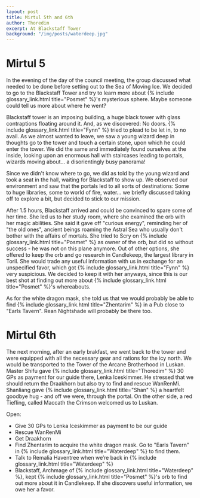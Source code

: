 ```yaml
---
layout: post
title: Mirtul 5th and 6th
author: Thoredim
excerpt: At Blackstaff Tower
background: "/img/posts/waterdeep.jpg"
---
```


# Mirtul 5

In the evening of the day of the council meeting, the group discussed what
needed to be done before setting out to the Sea of Moving Ice. We decided to go
to the Blackstaff Tower and try to learn more about {% include glossary_link.html title="Posmet" %}'s mysterious sphere.
Maybe someone could tell us more about where he went?

Blackstaff tower is an imposing building, a huge black tower with glass
contraptions floating around it. And, as we discovered: No doors.  {% include glossary_link.html title="Fynn" %} tried to
plead to be let in, to no avail. As we almost wanted to leave, we saw a young
wizard deep in thoughts go to the tower and touch a certain stone, upon which he
could enter the tower. We did the same and immediately found ourselves at the
inside, looking upon an enormous hall with staircases leading to portals,
wizards moving about... a disorientingly busy panorama!

Since we didn't know where to go, we did as told by the young wizard and took a
seat in the hall, waiting for Blackstaff to show up. We observed our environment
and saw that the portals led to all sorts of destinations: Some to huge
libraries, some to world of fire, water... we briefly discussed taking off to
explore a bit, but decided to stick to our mission.

After 1.5 hours, Blackstaff arrived and could be convinced to spare some of her
time. She led us to her study room, where she examined the orb with her magic
abilities. She said it gave off "curious energy", reminding her of "the old
ones", ancient beings roaming the Astral Sea who usually don't bother with the
affairs of mortals. She tried to Scry on {% include glossary_link.html title="Posmet" %} as owner of the orb, but did so
without success - he was not on this plane anymore. Out of other options, she
offered to keep the orb and go research in Candlekeep, the largest library in
Toril. She would trade any useful information with us in exchange for an
unspecified favor, which got {% include glossary_link.html title="Fynn" %} very suspicious. We decided to keep it with
her anyways, since this is our best shot at finding out more about {% include glossary_link.html title="Posmet" %}'s
whereabouts.

As for the white dragon mask, she told us that we would probably be able to find
{% include glossary_link.html title="Zhentarim" %} in a Pub close to "Earls Tavern". Rean Nightshade will probably be
there too.

# Mirtul 6th

The next morning, after an early brakfast, we went back to the tower and were
equipped with all the necessary gear and rations for the icy north. We would be
transported to the Tower of the Arcane Brotherhood in Luskan. Master Shifu gave
{% include glossary_link.html title="Thoredim" %} 30 GPs as payment for our guide there, Lenka Iceskimmer. He stressed
that we should return the Draakhorn but also try to find and rescue WanRenMi.
Shanliang gave {% include glossary_link.html title="Shan" %} a heartfelt goodbye hug - and off we were, through the
portal. On the other side, a red Tiefling, called Maccath the Crimson welcomed
us to Luskan.

Open:

- Give 30 GPs to Lenka Iceskimmer as payment to be our guide
- Rescue WanRenMi
- Get Draakhorn
- Find Zhentarim to acquire the white dragon mask. Go to "Earls Tavern" in {% include glossary_link.html title="Waterdeep" %} to find them.
- Talk to Remalia Haventree when we’re back in {% include glossary_link.html title="Waterdeep" %}
- Blackstaff, Archmage of {% include glossary_link.html title="Waterdeep" %}, kept {% include glossary_link.html title="Posmet" %}'s orb to find out more about it in Candlekeep. If she discovers useful information, we owe her a favor.
